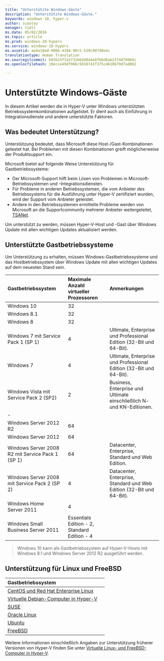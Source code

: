 ```yaml
---
title: "Unterstützte Windows-Gäste"
description: "Unterstützte Windows-Gäste."
keywords: windows 10, hyper-v
author: scooley
manager: timlt
ms.date: 05/02/2016
ms.topic: article
ms.prod: windows-10-hyperv
ms.service: windows-10-hyperv
ms.assetid: ae4a18ed-996b-4104-90c5-539c90798e4c
translationtype: Human Translation
ms.sourcegitcommit: 645b15f32e731b6d4044e8f66d8ab2374870904c
ms.openlocfilehash: 19ecce49df066c5816741f375c4610b79d7ad802

---
```


# Unterstützte Windows-Gäste 

In diesem Artikel werden die in Hyper-V unter Windows unterstützten Betriebssystemkombinationen aufgelistet.  Er dient auch als Einführung in Integrationsdienste und andere unterstützte Faktoren.

## Was bedeutet Unterstützung? 
Unterstützung bedeutet, dass Microsoft diese Host-/Gast-Kombinationen getestet hat.  Bei Problemen mit diesen Kombinationen greift möglicherweise der Produktsupport ein.
 
Microsoft bietet auf folgende Weise Unterstützung für Gastbetriebssysteme:
* Der Microsoft-Support hilft beim Lösen von Problemen in Microsoft-Betriebssystemen und -Integrationsdiensten.
* Für Probleme in anderen Betriebssystemen, die vom Anbieter des Betriebssystems für die Ausführung unter Hyper-V zertifiziert wurden, wird der Support vom Anbieter geleistet.
* Andere in den Betriebssystemen ermittelte Probleme werden von Microsoft an die Supportcommunity mehrerer Anbieter weitergeleitet, [TSANet](http://www.tsanet.org/).

Um unterstützt zu werden, müssen Hyper-V-Host und -Gast über Windows Update mit allen wichtigen Updates aktualisiert werden.

## Unterstützte Gastbetriebssysteme

Um Unterstützung zu erhalten, müssen Windows-Gastbetriebssysteme und das Hostbetriebssystem über Windows Update mit allen wichtigen Updates auf dem neuesten Stand sein.

| Gastbetriebssystem |  Maximale Anzahl virtueller Prozessoren | Anmerkungen | 
|:-----|:-----|:-----|
| Windows 10 | 32 | |
| Windows 8.1 | 32 | |
| Windows 8 | 32 |  |
| Windows 7 mit Service Pack 1 (SP 1) | 4 | Ultimate, Enterprise und Professional Edition (32-Bit und 64-Bit). |
| Windows 7 | 4 | Ultimate, Enterprise und Professional Edition (32-Bit und 64-Bit). |
| Windows Vista mit Service Pack 2 (SP2) | 2 | Business, Enterprise und Ultimate einschließlich N- und KN-Editionen. | 
| - | | |
| Windows Server 2012 R2 | 64 | |
| Windows Server 2012 | 64 | |
| Windows Server 2008 R2 mit Service Pack 1 (SP 1) | 64 | Datacenter, Enterprise, Standard und Web Edition. |
| Windows Server 2008 mit Service Pack 2 (SP 2) | 4 | Datacenter, Enterprise, Standard und Web Edition (32-Bit und 64-Bit). |
| Windows Home Server 2011 | 4 | |
| Windows Small Business Server 2011 | Essentials Edition - 2, Standard Edition - 4 | |
  
 > Windows 10 kann als Gastbetriebssystem auf Hyper-V-Hosts mit Windows 8.1 und Windows Server 2012 R2 ausgeführt werden.

## Unterstützung für Linux und FreeBSD

| Gastbetriebssystem |  |
|:-----|:------|
| [CentOS und Red Hat Enterprise Linux ](https://technet.microsoft.com/library/dn531026.aspx) | |
| [Virtuelle Debian-Computer in Hyper-V](https://technet.microsoft.com/library/dn614985.aspx) | |
| [SUSE](https://technet.microsoft.com/en-us/library/dn531027.aspx) | |
| [Oracle Linux](https://technet.microsoft.com/en-us/library/dn609828.aspx)  | |
| [Ubuntu](https://technet.microsoft.com/en-us/library/dn531029.aspx) | |
| [FreeBSD](https://technet.microsoft.com/library/dn848318.aspx) | |

Weitere Informationen einschließlich Angaben zur Unterstützung früherer Versionen von Hyper-V finden Sie unter [Virtuelle Linux- und FreeBSD-Computer in Hyper-V](https://technet.microsoft.com/library/dn531030.aspx).



<!--HONumber=Jun16_HO4-->


